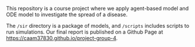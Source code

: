 This repository is a course project where we apply agent-based model and ODE model to investigate the spread of a disease.

The `/sir` directory is a package of models, and `/scripts` includes scripts to run simulations. Our final report is published on a Github Page at
https://caam37830.github.io/project-group-4.
